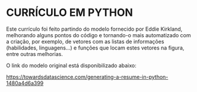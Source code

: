 # CURRÍCULO EM PYTHON 

Este currículo foi feito partindo do modelo fornecido por Eddie Kirkland, melhorando alguns pontos do código e tornando-o mais automatizado com a criação, por exemplo, de vetores com as listas de informações (habilidades, linguagens...) e funções que locam estes vetores na figura, entre outras melhorias.

O link do modelo original está disponibilizado abaixo:

https://towardsdatascience.com/generating-a-resume-in-python-1480a4d6a399